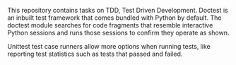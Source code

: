 This repository contains tasks on TDD, Test Driven Development. Doctest is an inbuilt test framework that comes bundled with Python by default. The doctest module searches for code fragments that resemble interactive Python sessions and runs those sessions to confirm they operate as shown.

Unittest test case runners allow more options when running tests, like reporting test statistics such as tests that passed and failed.
